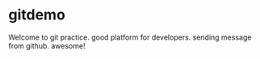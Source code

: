 # gitdemo
Welcome to git practice. 
good platform for developers.
sending message from github.
awesome!

